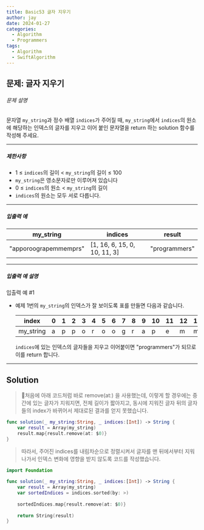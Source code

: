 ```yaml
---
title: Basic53 글자 지우기
author: jay
date: 2024-01-27
categories:
  - Algorithm
  - Programmers
tags:
  - Algorithm
  - SwiftAlgorithm
---
```

## 문제: 글자 지우기

###### 문제 설명

문자열 `my_string`과 정수 배열 `indices`가 주어질 때, `my_string`에서 `indices`의 원소에 해당하는 인덱스의 글자를 지우고 이어 붙인 문자열을 return 하는 solution 함수를 작성해 주세요.

---

##### 제한사항

- 1 ≤ `indices`의 길이 < `my_string`의 길이 ≤ 100
- `my_string`은 영소문자로만 이루어져 있습니다
- 0 ≤ `indices`의 원소 < `my_string`의 길이
- `indices`의 원소는 모두 서로 다릅니다.

---

##### 입출력 예

|my_string|indices|result|
|---|---|---|
|"apporoograpemmemprs"|[1, 16, 6, 15, 0, 10, 11, 3]|"programmers"|

---

##### 입출력 예 설명

입출력 예 #1

- 예제 1번의 `my_string`의 인덱스가 잘 보이도록 표를 만들면 다음과 같습니다.
    
    |index|0|1|2|3|4|5|6|7|8|9|10|11|12|13|14|15|16|17|18|
    |---|---|---|---|---|---|---|---|---|---|---|---|---|---|---|---|---|---|---|---|
    |my_string|a|p|p|o|r|o|o|g|r|a|p|e|m|m|e|m|p|r|s|
    
    `indices`에 있는 인덱스의 글자들을 지우고 이어붙이면 "programmers"가 되므로 이를 return 합니다.

---

## Solution

> 처음에 아래 코드처럼 바로 remove(at:) 을 사용했는데, 이렇게 할 경우에는 중간에 있는 글자가 지워지면, 전체 길이가 짧아지고, 동시에 지워진 글자 뒤의 글자들의 index가 바뀌어서 제대로된 결과를 얻지 못했습니다.

```swift
func solution(_ my_string:String, _ indices:[Int]) -> String {
	var result = Array(my_string)
	result.map{result.remove(at: $0)}
}
```

> 따라서, 주어진 indices를 내림차순으로 정렬시켜서 글자를 맨 뒤에서부터 지워나가서 인덱스 변화에 영향을 받지 않도록 코드를 작성했습니다.

```swift
import Foundation

func solution(_ my_string:String, _ indices:[Int]) -> String {
    var result = Array(my_string)
    var sortedIndices = indices.sorted(by: >)
    
    sortedIndices.map{result.remove(at: $0)}
    
    return String(result)
} 
```